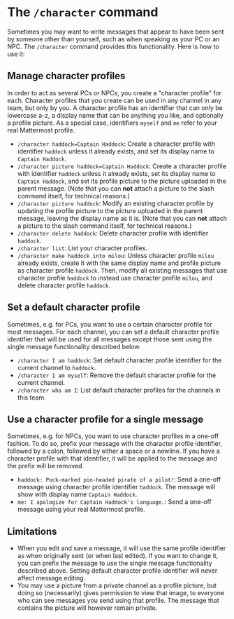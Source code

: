 # The `/character` command
Sometimes you may want to write messages that appear to have been sent by someone other than yourself, such as when speaking as your PC or an NPC. The `/character` command provides this functionality. Here is how to use it:

## Manage character profiles
In order to act as several PCs or NPCs, you create a "character profile" for each. Character profiles that you create can be used in any channel in any team, but only by you. A character profile has an identifier that can only be lowercase a-z, a display name that can be anything you like, and optionally a profile picture. As a special case, identifiers `myself` and `me` refer to your real Mattermost profile.
- `/character haddock=Captain Haddock`: Create a character profile with identifier `haddock` unless it already exists, and set its display name to `Captain Haddock`.
- `/character picture haddock=Captain Haddock`: Create a character profile with identifier `haddock` unless it already exists, set its display name to `Captain Haddock`, and set its profile picture to the picture uploaded in the parent message. (Note that you can **not** attach a picture to the slash command itself, for technical reasons.)
- `/character picture haddock`: Modify an existing character profile by updating the profile picture to the picture uploaded in the parent message, leaving the display name as it is. (Note that you can **not** attach a picture to the slash command itself, for technical reasons.)
- `/character delete haddock`: Delete character profile with identifier `haddock`.
- `/character list`: List your character profiles.
- `/character make haddock into milou`: Unless character profile `milou` already exists, create it with the same display name and profile picture as character profile `haddock`. Then, modify all existing messages that use character profile `haddock` to instead use character profile `milou`, and delete character profile `haddock`.

## Set a default character profile
Sometimes, e.g. for PCs, you want to use a certain character profile for most messages. For each channel, you can set a default character profile identifier that will be used for all messages except those sent using the single message functionality described below.
- `/character I am haddock`: Set default character profile identifier for the current channel to `haddock`.
- `/character I am myself`: Remove the default character profile for the current channel.
- `/character who am I`: List default character profiles for the channels in this team.

## Use a character profile for a single message
Sometimes, e.g. for NPCs, you want to use character profiles in a one-off fashion. To do so, prefix your message with the character profile identifier, followed by a colon, followed by either a space or a newline. If you have a character profile with that identifier, it will be applied to the message and the prefix will be removed.
- `haddock: Pock-marked pin-headed pirate of a pilot!`: Send a one-off message using character profile identifier `haddock`. The message will show with display name `Captain Haddock`.
- `me: I apologize for Captain Haddock's language.`: Send a one-off message using your real Mattermost profile.

## Limitations
- When you edit and save a message, it will use the same profile identifier as when originally sent (or when last edited). If you want to change it, you can prefix the message to use the single message functionality described above. Setting default character profile identifier will never affect message editing.
- You may use a picture from a private channel as a profile picture, but doing so (necessarily) gives permission to view that image, to everyone who can see messages you send using that profile. The message that contains the picture will however remain private.
